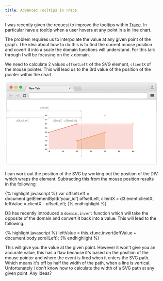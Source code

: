 ```yaml
---
title: Advanced Tooltips in Trace
---
```


I was recently given the request to improve the tooltips within [Trace](http://datasift.github.io/trace). In particular have a tooltip when a user hovers at any point in a in line chart.

The problem requires us to interpolate the value at any given point of the graph. The idea about how to do this is to find the current mouse position and covert it into a scale the domain functions will understand. For this talk through I will be focusing on the `x` domain.

We need to calculate 2 values `offsetLeft` of the SVG element, `clientX` of the mouse pointer. This will lead us to the 3rd value of the position of the pointer within the chart.

<img src="/assets/images/posts/tooltips-trace.png" />

I can work out the position of the SVG by working out the position of the DIV which wraps the element. Subtracting this from the mouse position results in the following:

{% highlight javascript %}
var offsetLeft = document.getElementById('your_id').offsetLeft,
    clientX = d3.event.clientX,
    leftValue = clientX - offsetLeft;
{% endhighlight %}

D3 has recently introduced a `domain.invert` function which will take the opposite of the domain and convert it back into a value. This will lead to the following.

{% highlight javascript %}
leftValue = this.xfunc.invert(leftValue + document.body.scrollLeft);
{% endhighlight %}

This will give you the value at the given point. However it won't give you an accurate value, this has a flaw because it's based on the position of the mouse pointer and where the event is fired when it enters the SVG path. Which means it's off by half the width of the path, when a line is vertical. Unfortunately I don't know how to calculate the width of a SVG path at any given point. Any ideas?
